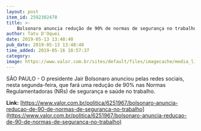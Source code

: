 ```yaml
---
layout: post
item_id: 2592302478
title: >-
    Bolsonaro anuncia redução de 90% de normas de segurança no trabalho
author: Tatu D'Oquei
date: 2019-05-13 13:48:40
pub_date: 2019-05-13 13:48:40
time_added: 2019-05-16 18:57:37
category: 
image: https://www.valor.com.br/sites/default/files/imagecache/media_library_big_horizontal/fotoweb/47805041411_1dd7fa8d98_z.jpg
---
```


SÃO PAULO - O presidente Jair Bolsonaro anunciou pelas redes sociais, nesta segunda-feira, que fará uma redução de 90% nas Normas Regulamentadoras (NRs) de segurança e saúde no trabalho.

**Link:** [https://www.valor.com.br/politica/6251967/bolsonaro-anuncia-reducao-de-90-de-normas-de-seguranca-no-trabalho](https://www.valor.com.br/politica/6251967/bolsonaro-anuncia-reducao-de-90-de-normas-de-seguranca-no-trabalho)

